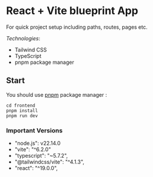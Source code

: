 # React + Vite blueprint App
For quick project setup including paths, routes, pages etc.

*Technologies*:
- Tailwind CSS
- TypeScript
- pnpm package manager

## Start
You should use [pnpm](https://pnpm.io/) package manager :

```
cd frontend
pnpm install
pnpm run dev 
```

### Important Versions
- "node.js": v22.14.0
- "vite": "^6.2.0"
- "typescript": "~5.7.2",
- "@tailwindcss/vite": "^4.1.3",
- "react": "^19.0.0",
